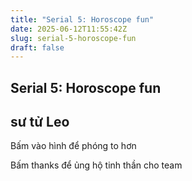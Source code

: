```yaml
---
title: "Serial 5: Horoscope fun"
date: 2025-06-12T11:55:42Z
slug: serial-5-horoscope-fun
draft: false
---
```


## Serial 5: Horoscope fun

## sư tử Leo

Bấm vào hình để phóng to hơn
 











Bấm thanks để ủng hộ tinh thần cho team